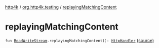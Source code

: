 [http4k](../index.md) / [org.http4k.testing](index.md) / [replayingMatchingContent](./replaying-matching-content.md)

# replayingMatchingContent

`fun `[`ReadWriteStream`](../org.http4k.traffic/-read-write-stream/index.md)`.replayingMatchingContent(): `[`HttpHandler`](../org.http4k.core/-http-handler.md) [(source)](https://github.com/http4k/http4k/blob/master/http4k-incubator/src/main/kotlin/org/http4k/testing/junitExtensions.kt#L50)
